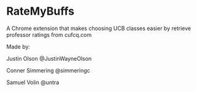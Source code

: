 # RateMyBuffs
A Chrome extension that makes choosing UCB classes easier by retrieve professor ratings from cufcq.com  

Made by:  

Justin Olson @JustinWayneOlson  

Conner Simmering @simmeringc  

Samuel Volin @untra  

